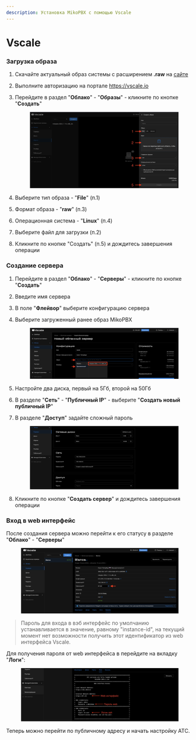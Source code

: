 ```yaml
---
description: Установка MikoPBX с помощью Vscale
---
```


# Vscale

### Загрузка образа

1. Скачайте актуальный образ системы с расширением **.raw** на [сайте](https://github.com/mikopbx/Core/releases)&#x20;
2. Выполните авторизацию на портале [https://vscale.io ](https://vscale.io/?invite=P721v1MUI8wvJV5ePPST)
3.  Перейдите в раздел "**Облако**" - "**Образы**" - кликните по кнопке "**Создать**"&#x20;

    <figure><img src="../../.gitbook/assets/vscale-1.png" alt=""><figcaption></figcaption></figure>


4. Выберите тип образа - "**File**" (п.1)
5. Формат образа - "**raw**" (п.3)
6. Операционная система - "**Linux**" (п.4)
7. Выберите файл для загрузки (п.2)
8. Кликните по кнопке "Создать" (п.5) и дождитесь завершения операции

### Создание сервера

1. Перейдите в раздел "**Облако**" - "**Серверы**" - кликните по кнопке "**Создать**"&#x20;
2. Введите имя сервера
3. В поле "**Флейвор**" выберите конфигурацию сервера
4.  Выберите загруженный ранее образ MikoPBX&#x20;

    <figure><img src="../../.gitbook/assets/vscale-2.png" alt=""><figcaption></figcaption></figure>


5. Настройте два диска, первый на 5Гб, второй на 50Гб
6. В разделе "**Сеть**" - "**Публичный IP**" - выберите "**Создать новый публичный IP**"
7.  В разделе "**Доступ**" задайте сложный пароль&#x20;

    <figure><img src="../../.gitbook/assets/vscale-3.png" alt=""><figcaption></figcaption></figure>


8. Кликните по кнопке "**Создать сервер**" и дождитесь завершения операции

### Вход в web интерфейс

После создания сервера можно перейти к его статусу в разделе "**Облако**" - "**Серверы**"

<figure><img src="../../.gitbook/assets/vscale-4.png" alt=""><figcaption></figcaption></figure>

> Пароль для входа в вэб интерфейс по умолчанию устанавливается в значение, равному "instance-id", на текущий момент нет возможности получить этот идентификатор из web интерфейса Vscale.

Для получения пароля от web интерфейса в перейдите на вкладку "**Логи**":

<figure><img src="../../.gitbook/assets/vscale-5.png" alt=""><figcaption></figcaption></figure>

Теперь можно перейти по публичному адресу и начать настройку АТС. &#x20;
